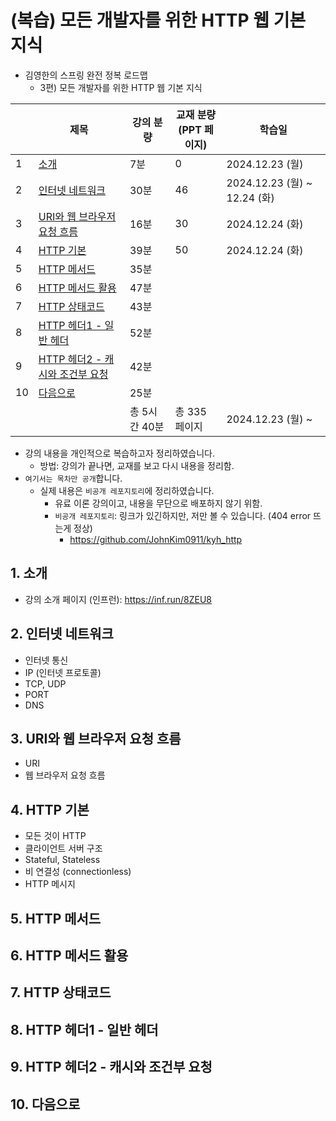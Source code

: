 # (복습) 모든 개발자를 위한 HTTP 웹 기본 지식

- 김영한의 스프링 완전 정복 로드맵
    - 3편) 모든 개발자를 위한 HTTP 웹 기본 지식


|    | 제목                                                | 강의 분량     | 교재 분량<br>(PPT 페이지) | 학습일                        |
|----|---------------------------------------------------|-----------|--------------------|----------------------------|
| 1  | [소개](#1-소개)                                       | 7분        | 0                  | 2024.12.23 (월)             |
| 2  | [인터넷 네트워크](#2-인터넷-네트워크)                           | 30분       | 46                 | 2024.12.23 (월) ~ 12.24 (화) |
| 3  | [URI와 웹 브라우저 요청 흐름](#3-uri와-웹-브라우저-요청-흐름)         | 16분       | 30                 | 2024.12.24 (화)             |
| 4  | [HTTP 기본](#4-http-기본)                             | 39분       | 50                 | 2024.12.24 (화)             |
| 5  | [HTTP 메서드](#5-http-메서드)                           | 35분       |                    |                            |
| 6  | [HTTP 메서드 활용](#6-http-메서드-활용)                     | 47분       |                    |                            |
| 7  | [HTTP 상태코드](#7-http-상태코드)                         | 43분       |                    |                            |
| 8  | [HTTP 헤더1 - 일반 헤더](#8-http-헤더1---일반-헤더)           | 52분       |                    |                            |
| 9  | [HTTP 헤더2 - 캐시와 조건부 요청](#9-http-헤더2---캐시와-조건부-요청) | 42분       |                    |                            |
| 10 | [다음으로](#10-다음으로)                                  | 25분       |                    |                            |
|    |                                                   | 총 5시간 40분 | 총 335 페이지          | 2024.12.23 (월) ~           |

- 강의 내용을 개인적으로 복습하고자 정리하였습니다.
  - 방법: 강의가 끝나면, 교재를 보고 다시 내용을 정리함.
- `여기서는 목차만 공개`합니다.
  - 실제 내용은 `비공개 레포지토리`에 정리하였습니다.
    - 유료 이론 강의이고, 내용을 무단으로 배포하지 않기 위함.
    - `비공개 레포지토리`: 링크가 있긴하지만, 저만 볼 수 있습니다. (404 error 뜨는게 정상)
      - https://github.com/JohnKim0911/kyh_http

## 1. 소개

- 강의 소개 페이지 (인프런): https://inf.run/8ZEU8

## 2. 인터넷 네트워크

- 인터넷 통신
- IP (인터넷 프로토콜)
- TCP, UDP
- PORT
- DNS

## 3. URI와 웹 브라우저 요청 흐름

- URI
- 웹 브라우저 요청 흐름

## 4. HTTP 기본

- 모든 것이 HTTP
- 클라이언트 서버 구조
- Stateful, Stateless
- 비 연결성 (connectionless)
- HTTP 메시지

## 5. HTTP 메서드

## 6. HTTP 메서드 활용

## 7. HTTP 상태코드

## 8. HTTP 헤더1 - 일반 헤더

## 9. HTTP 헤더2 - 캐시와 조건부 요청

## 10. 다음으로